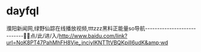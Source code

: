 # dayfql
濮阳新闻网,绿野仙踪在线播放视频,tttzzz黑料正能量so导航----------------------------🎺🎺点/此/进/入/http://www.baidu.com/link?url=NoK8PT47PahMhFH8Vie_jnciyIKNTTtVBQKpill6udK&amp;wd
